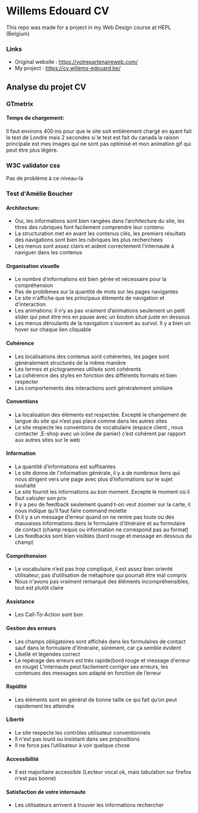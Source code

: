 # Willems Edouard CV

This repo was made for a project in my Web Design course at HEPL (Belgium)

### Links

- Original website : https://votrepartenaireweb.com/
- My project : https://cv.willems-edouard.be/


## Analyse du projet CV



### GTmetrix

#### Temps de chargement:
Il faut environs 400 ms pour que le site soit entièrement chargé en ayant fait le test de Londre mais 2 secondes si le test est fait du canada 
la raison principale est mes images qui ne sont pas optimisé et mon animation gif qui peut être plus légère.





### W3C validator css
Pas de problème à ce niveau-là



### Test d'Amélie Boucher


#### Architecture:
- Oui, les informations sont bien rangées dans l’architecture du site, les titres des rubriques font facilement comprendre leur contenu
- La structuration met en avant les contenus clés, les premiers résultats des navigations sont bien les rubriques les plus recherchées
- Les menus sont assez clairs et aident correctement l'internaute à naviguer dans les contenus
#### Organisation visuelle
- Le nombre d’informations est bien gérée et nécessaire pour la compréhension
- Pas de problèmes sur la quantité de mots sur les pages navigantes
- Le site n'affiche que les principaux éléments de navigation et d'interaction.
- Les animations: Il n’y as pas vraiment d’animations seulement un petit slider qui peut être mis en pause avec un bouton situé juste en dessous
- Les menus déroulants de la navigation s'ouvrent au survol. Il y a bien un hover sur chaque lien cliquable
#### Cohérence
- Les localisations des contenus sont cohérentes, les pages sont généralement structurés de la même manière
- Les termes et pictogrammes utilisés sont cohérents
- La cohérence des styles en fonction des différents formats et bien respecter
- Les comportements des interactions sont généralement similaire
#### Conventions
- La localisation des éléments est respectée. Excepté le changement de langue du site qui n’est pas placé comme dans les autres sites
- Le site respecte les conventions de vocabulaire (espace client , nous contacter ,E-shop avec un icône de panier) c’est cohérent par rapport aux autres sites sur le web
#### Information
- La quantité d’informations est suffisantes
- Le site donne de l'information générale, il y a de nombreux liens qui nous dirigent vers une page avec plus d’informations sur le sujet souhaité
- Le site fournit les informations au bon moment. Excepté le moment où il faut calculer son prix
- Il y a peu de feedback seulement quand t-on veut zoomer sur la carte, il nous indique qu’il faut faire command molette
- Et il y a un message d’erreur quand on ne rentre pas toute ou des mauvaises informations dans le formulaire d’itinéraire et au formulaire de contact (champ requis ou information ne correspond pas au format)
- Les feedbacks sont bien visibles (bord rouge et message en dessous du champ)
#### Compréhension
- Le vocabulaire n’est pas trop compliqué, il est assez bien orienté utilisateur, pas d’utilisation de métaphore qui pourrait être mal compris
- Nous n'avons pas vraiment remarqué des éléments incompréhensibles, tout est plutôt claire
#### Assistance
- Les Call-To-Action sont bon
#### Gestion des erreurs
- Les champs obligatoires sont affichés dans les formulaires de contact sauf dans le formulaire d'itinéraire, sûrement, car ça semble évident
- Libellé et légendes correct
- Le repérage des erreurs est très rapide(bord rouge et message d'erreur en rouge)
L'internaute peut facilement corriger ses erreurs, les contenues des messages son adapté en fonction de l’erreur
#### Rapidité
- Les éléments sont en général de bonne taille ce qui fait qu’on peut rapidement les atteindre
#### Liberté
- Le site respecte les contrôles utilisateur conventionnels
- Il n'est pas lourd ou insistant dans ses propositions
- Il ne force pas l’utilisateur à voir quelque chose
#### Accessibilité
- Il est majoritaire accessible (Lecteur vocal ok, mais tabulation sur firefox n'est pas bonne)
#### Satisfaction de votre internaute
- Les utilisateurs arrivent à trouver les informations rechercher
